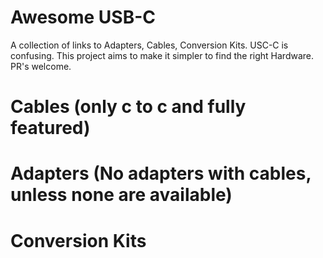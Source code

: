 # Awesome USB-C
A collection of links to Adapters, Cables, Conversion Kits. USC-C is confusing. This project aims to make it simpler to find the right Hardware. PR's welcome.

# Cables (only c to c and fully featured)

# Adapters (No adapters with cables, unless none are available)

# Conversion Kits
